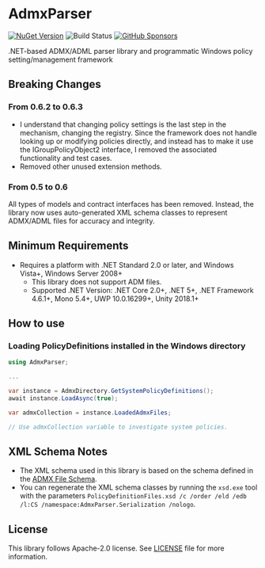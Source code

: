 # AdmxParser

[![NuGet Version](https://img.shields.io/nuget/v/AdmxParser)](https://www.nuget.org/packages/AdmxParser/) ![Build Status](https://github.com/rkttu/AdmxParser/actions/workflows/dotnet.yml/badge.svg) [![GitHub Sponsors](https://img.shields.io/github/sponsors/rkttu)](https://github.com/sponsors/rkttu/)

.NET-based ADMX/ADML parser library and programmatic Windows policy setting/management framework

## Breaking Changes

### From 0.6.2 to 0.6.3

- I understand that changing policy settings is the last step in the mechanism, changing the registry. Since the framework does not handle looking up or modifying policies directly, and instead has to make it use the IGroupPolicyObject2 interface, I removed the associated functionality and test cases.
- Removed other unused extension methods.

### From 0.5 to 0.6

All types of models and contract interfaces has been removed. Instead, the library now uses auto-generated XML schema classes to represent ADMX/ADML files for accuracy and integrity.

## Minimum Requirements

- Requires a platform with .NET Standard 2.0 or later, and Windows Vista+, Windows Server 2008+
  - This library does not support ADM files.
  - Supported .NET Version: .NET Core 2.0+, .NET 5+, .NET Framework 4.6.1+, Mono 5.4+, UWP 10.0.16299+, Unity 2018.1+

## How to use

### Loading PolicyDefinitions installed in the Windows directory

```csharp
using AdmxParser;

...

var instance = AdmxDirectory.GetSystemPolicyDefinitions();
await instance.LoadAsync(true);

var admxCollection = instance.LoadedAdmxFiles;

// Use admxCollection variable to investigate system policies.
```

## XML Schema Notes

- The XML schema used in this library is based on the schema defined in the [ADMX File Schema](https://learn.microsoft.com/en-us/openspecs/windows_protocols/ms-gpreg/6e10478a-e9e6-4fdc-a1f6-bdd9bd7f2209).
- You can regenerate the XML schema classes by running the `xsd.exe` tool with the parameters `PolicyDefinitionFiles.xsd /c /order /eld /edb /l:CS /namespace:AdmxParser.Serialization /nologo`.

## License

This library follows Apache-2.0 license. See [LICENSE](./LICENSE) file for more information.

